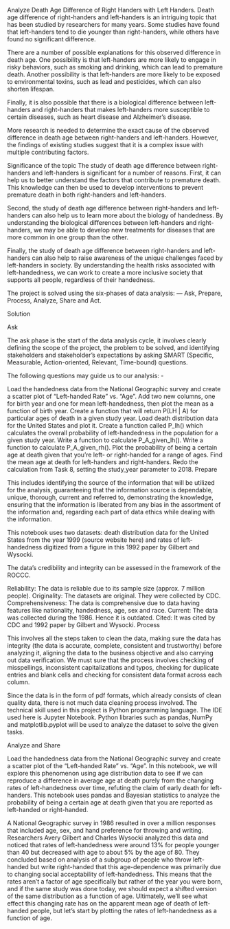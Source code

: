 Analyze Death Age Difference of Right Handers with Left Handers.
Death age difference of right-handers and left-handers is an intriguing topic that has been studied by researchers for many years. Some studies have found that left-handers tend to die younger than 
right-handers, while others have found no significant difference.

There are a number of possible explanations for this observed difference in death age. One possibility is that left-handers are more likely to engage in risky behaviors, such as smoking and drinking,
which can lead to premature death. Another possibility is that left-handers are more likely to be exposed to environmental toxins, such as lead and pesticides, which can also shorten lifespan.

Finally, it is also possible that there is a biological difference between left-handers and right-handers that makes left-handers more susceptible to certain diseases, such as heart disease and
Alzheimer’s disease.

More research is needed to determine the exact cause of the observed difference in death age between right-handers and left-handers. However, the findings of existing studies suggest that it is a
complex issue with multiple contributing factors.

Significance of the topic The study of death age difference between right-handers and left-handers is significant for a number of reasons. First, it can help us to better understand the factors that
contribute to premature death. This knowledge can then be used to develop interventions to prevent premature death in both right-handers and left-handers.

Second, the study of death age difference between right-handers and left-handers can also help us to learn more about the biology of handedness. By understanding the biological differences between 
left-handers and right-handers, we may be able to develop new treatments for diseases that are more common in one group than the other.

Finally, the study of death age difference between right-handers and left-handers can also help to raise awareness of the unique challenges faced by left-handers in society. By understanding the 
health risks associated with left-handedness, we can work to create a more inclusive society that supports all people, regardless of their handedness.

The project is solved using the six-phases of data analysis: — Ask, Prepare, Process, Analyze, Share and Act.

Solution

Ask

The ask phase is the start of the data analysis cycle, it involves clearly defining the scope of the project, the problem to be solved, and identifying stakeholders and stakeholder’s 
expectations by asking SMART (Specific, Measurable, Action-oriented, Relevant, Time-bound) questions.

The following questions may guide us to our analysis: -

Load the handedness data from the National Geographic survey and create a scatter plot of “Left-handed Rate” vs. “Age”. Add two new columns, one for birth year and one for mean left-handedness,
then plot the mean as a function of birth year. Create a function that will return P(LH | A) for particular ages of death in a given study year. Load death distribution data for the United States and plot it. Create a function called P_lh() which calculates the overall probability of left-handedness in the population for a given study year. Write a function to calculate P_A_given_lh(). Write a function to calculate P_A_given_rh(). Plot the probability of being a certain age at death given that you’re left- or right-handed for a range of ages. Find the mean age at death for left-handers and right-handers. Redo the calculation from Task 8, setting the study_year parameter to 2018. Prepare

This includes identifying the source of the information that will be utilized for the analysis, guaranteeing that the information source is dependable, unique, thorough, current and referred to,
demonstrating the knowledge, ensuring that the information is liberated from any bias in the assortment of the information and, regarding each part of data ethics while dealing with the information.

This notebook uses two datasets: death distribution data for the United States from the year 1999 (source website here) and rates of left-handedness digitized from a figure in this 1992 paper by 
Gilbert and Wysocki.

The data’s credibility and integrity can be assessed in the framework of the ROCCC.

Reliability: The data is reliable due to its sample size (approx. 7 million people). Originality: The datasets are original. They were collected by CDC. Comprehensiveness: The data is 
comprehensive due to data having features like nationality, handedness, age, sex and race. Current: The data was collected during the 1986. Hence it is outdated. Cited: It was cited by CDC 
and 1992 paper by Gilbert and Wysocki. Process

This involves all the steps taken to clean the data, making sure the data has integrity (the data is accurate, complete, consistent and trustworthy) before analyzing it, aligning the data to 
the business objective and also carrying out data verification. We must sure that the process involves checking of misspellings, inconsistent capitalizations and typos, checking for duplicate 
entries and blank cells and checking for consistent data format across each column.

Since the data is in the form of pdf formats, which already consists of clean quality data, there is not much data cleaning process involved. The technical skill used in this project is Python 
programming language. The IDE used here is Jupyter Notebook. Python libraries such as pandas, NumPy and matplotlib.pyplot will be used to analyze the dataset to solve the given tasks.

Analyze and Share

Load the handedness data from the National Geographic survey and create a scatter plot of the “Left-handed Rate” vs. “Age”. In this notebook, we will explore this phenomenon using age distribution 
data to see if we can reproduce a difference in average age at death purely from the changing rates of left-handedness over time, refuting the claim of early death for left-handers. This notebook uses
pandas and Bayesian statistics to analyze the probability of being a certain age at death given that you are reported as left-handed or right-handed.

A National Geographic survey in 1986 resulted in over a million responses that included age, sex, and hand preference for throwing and writing. Researchers Avery Gilbert and Charles Wysocki 
analyzed this data and noticed that rates of left-handedness were around 13% for people younger than 40 but decreased with age to about 5% by the age of 80. They concluded based on analysis of a 
subgroup of people who throw left-handed but write right-handed that this age-dependence was primarily due to changing social acceptability of left-handedness. This means that the rates aren’t a 
factor of age specifically but rather of the year you were born, and if the same study was done today, we should expect a shifted version of the same distribution as a function of age. Ultimately, 
we’ll see what effect this changing rate has on the apparent mean age of death of left-handed people, but let’s start by plotting the rates of left-handedness as a function of age.
